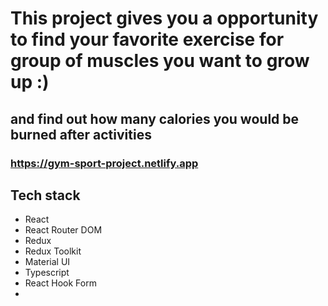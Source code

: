 # This project gives you a opportunity to find your favorite exercise for group of muscles you want to grow up :)
## and find out how many calories you would be burned after activities
### https://gym-sport-project.netlify.app

## Tech stack
- React
- React Router DOM
- Redux
- Redux Toolkit
- Material UI
- Typescript
- React Hook Form
- 
